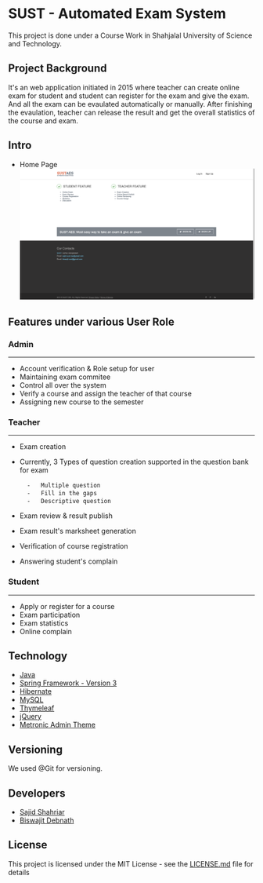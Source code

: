 # SUST - Automated Exam System

This project is done under a Course Work in Shahjalal University of Science and Technology.

## Project Background

It's an web application initiated in 2015 where teacher can create online exam for student and student can register
for the exam and give the exam. And all the exam can be evaulated automatically or manually. After
finishing the evaulation, teacher can release the result and get the overall statistics of the course and exam.

## Intro

* Home Page
![Home Page](/demo-img/home-page-v1.png)

## Features under various User Role

### Admin
--------------

* Account verification & Role setup for user
* Maintaining exam commitee
* Control all over the system
* Verify a course and assign the teacher of that course
* Assigning new course to the semester


### Teacher
--------------

* Exam creation
* Currently, 3 Types of question creation supported in the question bank for exam

   		-	Multiple question
    	-	Fill in the gaps
    	-	Descriptive question

* Exam review & result publish
* Exam result's marksheet generation
* Verification  of course registration
* Answering student's complain


### Student
--------------

* Apply or register for a course
* Exam participation
* Exam statistics
* Online complain

## Technology

* [Java](https://www.oracle.com/java/technologies/downloads/ "JDK Homepage")
* [Spring Framework - Version 3](https://spring.io/ "Spring Framework Homepage")
* [Hibernate](https://hibernate.org/ "Hibernate Homepage")
* [MySQL](https://www.mysql.com/ "MySQL Homepage")
* [Thymeleaf](https://www.thymeleaf.org/ "Thymeleaf Homepage")
* [jQuery](https://jquery.com/ "jQuery Homepage")
* [Metronic Admin Theme](https://keenthemes.com/metronic/ "Metronic Homepage")
## Versioning

We used @Git for versioning.

## Developers

* [Sajid Shahriar](https://www.linkedin.com/in/raggedycoder-1993/ "Sajid Shahriar's LinkedIn Profile")
* [Biswajit Debnath](https://www.linkedin.com/in/coderbd/ "Biswajit Debnath's LinkedIn Profile")

## License

This project is licensed under the MIT License - see the [LICENSE.md](LICENSE.md) file for details




